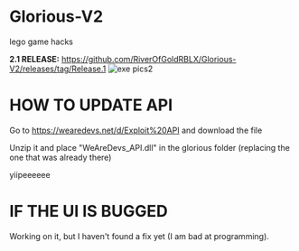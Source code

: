 # Glorious-V2
lego game hacks

**2.1 RELEASE:**
https://github.com/RiverOfGoldRBLX/Glorious-V2/releases/tag/Release.1
![exe pics2](https://user-images.githubusercontent.com/110769767/206927651-449d2ef5-9b01-462a-ae1a-a9fbd36db2f5.png)

# HOW TO UPDATE API
Go to https://wearedevs.net/d/Exploit%20API and download the file  
  
Unzip it and place "WeAreDevs_API.dll" in the glorious folder (replacing the one that was already there)  
  
yiipeeeeee  
  
# IF THE UI IS BUGGED

Working on it, but I haven't found a fix yet (I am bad at programming).
